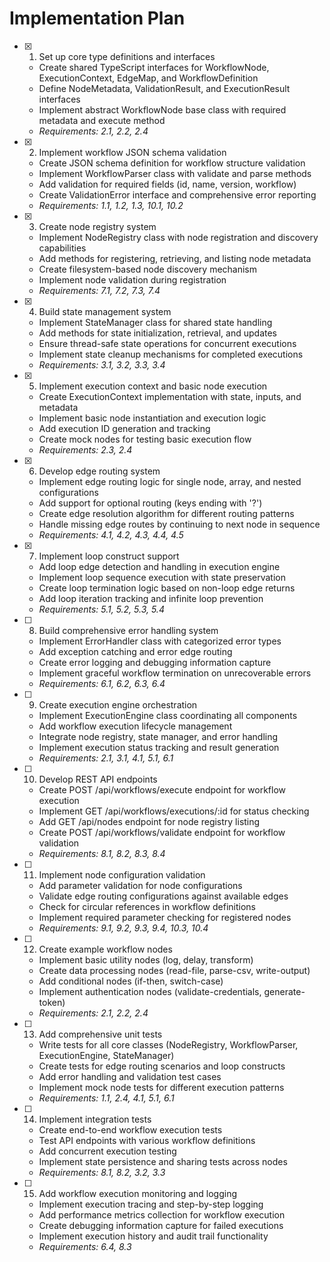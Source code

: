 # Implementation Plan

- [x] 1. Set up core type definitions and interfaces
  - Create shared TypeScript interfaces for WorkflowNode, ExecutionContext, EdgeMap, and WorkflowDefinition
  - Define NodeMetadata, ValidationResult, and ExecutionResult interfaces
  - Implement abstract WorkflowNode base class with required metadata and execute method
  - _Requirements: 2.1, 2.2, 2.4_

- [x] 2. Implement workflow JSON schema validation
  - Create JSON schema definition for workflow structure validation
  - Implement WorkflowParser class with validate and parse methods
  - Add validation for required fields (id, name, version, workflow)
  - Create ValidationError interface and comprehensive error reporting
  - _Requirements: 1.1, 1.2, 1.3, 10.1, 10.2_

- [x] 3. Create node registry system
  - Implement NodeRegistry class with node registration and discovery capabilities
  - Add methods for registering, retrieving, and listing node metadata
  - Create filesystem-based node discovery mechanism
  - Implement node validation during registration
  - _Requirements: 7.1, 7.2, 7.3, 7.4_

- [x] 4. Build state management system
  - Implement StateManager class for shared state handling
  - Add methods for state initialization, retrieval, and updates
  - Ensure thread-safe state operations for concurrent executions
  - Implement state cleanup mechanisms for completed executions
  - _Requirements: 3.1, 3.2, 3.3, 3.4_

- [x] 5. Implement execution context and basic node execution
  - Create ExecutionContext implementation with state, inputs, and metadata
  - Implement basic node instantiation and execution logic
  - Add execution ID generation and tracking
  - Create mock nodes for testing basic execution flow
  - _Requirements: 2.3, 2.4_

- [x] 6. Develop edge routing system
  - Implement edge routing logic for single node, array, and nested configurations
  - Add support for optional routing (keys ending with '?')
  - Create edge resolution algorithm for different routing patterns
  - Handle missing edge routes by continuing to next node in sequence
  - _Requirements: 4.1, 4.2, 4.3, 4.4, 4.5_

- [x] 7. Implement loop construct support
  - Add loop edge detection and handling in execution engine
  - Implement loop sequence execution with state preservation
  - Create loop termination logic based on non-loop edge returns
  - Add loop iteration tracking and infinite loop prevention
  - _Requirements: 5.1, 5.2, 5.3, 5.4_

- [ ] 8. Build comprehensive error handling system
  - Implement ErrorHandler class with categorized error types
  - Add exception catching and error edge routing
  - Create error logging and debugging information capture
  - Implement graceful workflow termination on unrecoverable errors
  - _Requirements: 6.1, 6.2, 6.3, 6.4_

- [ ] 9. Create execution engine orchestration
  - Implement ExecutionEngine class coordinating all components
  - Add workflow execution lifecycle management
  - Integrate node registry, state manager, and error handling
  - Implement execution status tracking and result generation
  - _Requirements: 2.1, 3.1, 4.1, 5.1, 6.1_

- [ ] 10. Develop REST API endpoints
  - Create POST /api/workflows/execute endpoint for workflow execution
  - Implement GET /api/workflows/executions/:id for status checking
  - Add GET /api/nodes endpoint for node registry listing
  - Create POST /api/workflows/validate endpoint for workflow validation
  - _Requirements: 8.1, 8.2, 8.3, 8.4_

- [ ] 11. Implement node configuration validation
  - Add parameter validation for node configurations
  - Validate edge routing configurations against available edges
  - Check for circular references in workflow definitions
  - Implement required parameter checking for registered nodes
  - _Requirements: 9.1, 9.2, 9.3, 9.4, 10.3, 10.4_

- [ ] 12. Create example workflow nodes
  - Implement basic utility nodes (log, delay, transform)
  - Create data processing nodes (read-file, parse-csv, write-output)
  - Add conditional nodes (if-then, switch-case)
  - Implement authentication nodes (validate-credentials, generate-token)
  - _Requirements: 2.1, 2.2, 2.4_

- [ ] 13. Add comprehensive unit tests
  - Write tests for all core classes (NodeRegistry, WorkflowParser, ExecutionEngine, StateManager)
  - Create tests for edge routing scenarios and loop constructs
  - Add error handling and validation test cases
  - Implement mock node tests for different execution patterns
  - _Requirements: 1.1, 2.4, 4.1, 5.1, 6.1_

- [ ] 14. Implement integration tests
  - Create end-to-end workflow execution tests
  - Test API endpoints with various workflow definitions
  - Add concurrent execution testing
  - Implement state persistence and sharing tests across nodes
  - _Requirements: 8.1, 8.2, 3.2, 3.3_

- [ ] 15. Add workflow execution monitoring and logging
  - Implement execution tracing and step-by-step logging
  - Add performance metrics collection for workflow execution
  - Create debugging information capture for failed executions
  - Implement execution history and audit trail functionality
  - _Requirements: 6.4, 8.3_